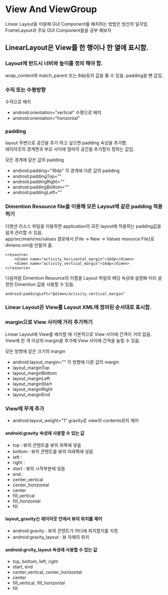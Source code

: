 # View And ViewGroup
Linear Layout을 이용해 GUI Component를 배치하는 방법은 빙산의 일각임.  
FrameLayout과 주요 GUI Component들을 공부 해보자

## LinearLayout은 View를 한 행이나 한 열에 표시함.

### Layout에 반드시 너비와 높이를 정의 해야 함.
wrap_content와 match_parent 또는 8dp등의 값을 줄 수 있음. padding을 뺀 값임.  

### 수직 또는 수평방향
수직으로 배치
- android:orientation="vertical"
수평으로 배치
- android:orientation="horizontal"

### padding
layout 주변으로 공간을 추가 하고 싶으면 padding 속성을 추가함.  
레이아웃의 경계면과 부모 사이에 얼마의 공간을 추가할지 정하는 값임.  
  
모든 경계에 같은 값의 padding
- android:padding="16dp"
각 경계에 다른 값의 padding
- android:paddingTop=""
- android:paddingRight=""
- android:paddingBottom=""
- android:paddingLeft=""

### Dimention Resource file을 이용해 모든 Layout에 같은 padding 적용하기
디멘션 리소스 파일을 이용하면 application의 모든 layout에 적용하는 padding값을 쉽게 관리할 수 있음.  
app/src/main/res/values 경로에서 [File -> New -> Values resource File]로 dimens.xml을 만들어 줌.
```
<resource>
    <dimen name="activity_horizontal_margin">16dp</dimen>
    <dimen name="activity_vertical_margin">16dp</dimen>
</resource>
```
다음처럼 Dimention Resource의 이름을 Layout 파일의 패딩 속성에 설정해 미리 설정한 Dimention 값을 사용할 수 있음.
```
android:paddingLeft="@dimen/activity_vertical_margin"
```

### Linear Layout은 View를 Layout XML애 정의된 순서대로 표시함.

### margin으로 View 사이에 거리 추가하기
Linear Layout에 View를 배치할 때 기본적으로 View 사이에 간격이 거의 없음.  
View에 한 개 이상의 margin을 추가해 View 사이에 간격을 늘릴 수 있음.
  
모든 방향에 같은 크기의 margin
- android:layout_margin=""
각 방향에 다른 값의 margin
- layout_marginTop
- layout_marginBottom
- layout_marginLeft
- layout_marginStart
- layout_marginRight
- layout_marginEnd

### View에 무게 추가
- android:layout_weight="1"
gravity로 view의 contents위치 제어

#### android:gravity 속성에 사용할 수 있는 값
- top : 뷰의 콘텐트를 뷰의 위쪽에 넣음
- bottom : 뷰의 콘텐트를 뷰의 아래쪽에 넣음
- left : 
- right :
- start : 뷰의 시작부분에 넣음
- end :
- center_vertical
- center_horizontal
- center
- fill_vertical
- fill_horizontal
- fill

#### layout_gravity는 레이아웃 안에서 뷰의 위치를 제어
- android:gravity : 뷰의 콘텐트가 어디에 위치할지를 지정
- android:gravity_layout : 뷰 자체의 위치

#### android:grvity_layout 속성에 사용할 수 있는 값
- top, bottom, left, right
- start, end
- center_vertical, center_horizontal
- center
- fill_vertical, fill_horizontal
- fill
